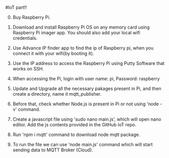#IoT part!!

0. Buy Raspberry Pi.

1. Download and install Raspberry Pi OS on any memory card using 
Raspberry Pi imager app. You should also add your local wifi credentials.

2. Use Advance IP finder app to find the ip of Raspberry pi, when you connect 
it with your wifi(by booting it).

3. Use the IP address to access the Raspberry Pi using Putty Software
that works on SSH.

4. When accessing the Pi, login with user name: pi, Password: raspberry

5. Update and Upgrade all the necessary pakages present in Pi, and then 
create a directory, name it mqtt_publisher.

6. Before that, check whether Node.js is present in Pi or not using 'node -v' command.

7. Create a javascript file using 'sudo nano main.js', which will open nano editor. Add the 
js contents provided in the GitHub IoT repo.

8. Run 'npm i mqtt' command to download node mqtt package. 

9. To run the file we can use 'node main.js' command which will start sending data to 
MQTT Broker (Cloud).
